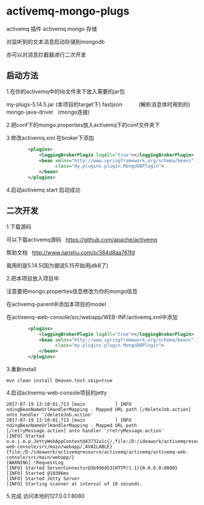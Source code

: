 # activemq-mongo-plugs
activemq 插件  activemq mongo 存储

对监听到的文本消息启动存储到mongodb

亦可以对消息拦截器进行二次开发

启动方法
-------
1.在你的activemq中的lib文件夹下放入需要的jar包

my-plugs-5.14.5.jar (本项目的target下)
fastjson           (解析消息体时用到的)
mongo-java-driver   (mongo连接)

2.把conf下的mongo.properties放入activemq下的conf文件夹下

3.修改activemq.xml
在broker下添加
```xml
        <plugins>
            <loggingBrokerPlugin logAll="true"></loggingBrokerPlugin>
            <bean xmlns="http://www.springframework.org/schema/beans" id="serviceRequestPlugin"
                  class="my.plugins.plugin.MongoDBPlugin">
            </bean>
        </plugins>
```
4.启动activemq start
启动成功






二次开发
------- 

1.下载源码

可以下载activemq源码   https://github.com/apache/activemq

帮助文档   http://www.jianshu.com/p/364d8aa761fd

我用的是5.14.5(因为据说5.15开始用jdk8了)

2.把本项目放入项目中

注意要把mongo.properties信息修改为你的mongo信息

在activemq-parent中添加本项目的model

在activemq-web-console/src/webapp/WEB-INF/activemq.xml中添加
```xml
        <plugins>
            <loggingBrokerPlugin logAll="true"></loggingBrokerPlugin>
            <bean xmlns="http://www.springframework.org/schema/beans" id="serviceRequestPlugin"
                  class="my.plugins.plugin.MongoDBPlugin">
            </bean>
        </plugins>
```
3.重新install
```shell
mvn clean install Dmaven.test.skip=true
```
4.启动activemq-web-console项目的jetty
```info
2017-07-19 13:10:01,713 [main           ] INFO  ndingBeanNameUrlHandlerMapping - Mapped URL path [/deleteJob.action] onto handler '/deleteJob.action'
2017-07-19 13:10:01,713 [main           ] INFO  ndingBeanNameUrlHandlerMapping - Mapped URL path [/retryMessage.action] onto handler '/retryMessage.action'
[INFO] Started o.e.j.m.p.JettyWebAppContext@43732a1c{/,file:/D:/ideawork/activemqresource/activemq/activemq/activemq-web-console/src/main/webapp/,AVAILABLE}{file:/D:/ideawork/activemqresource/activemq/activemq/activemq-web-console/src/main/webapp/}
[WARNING] !RequestLog
[INFO] Started ServerConnector@3b996d53{HTTP/1.1}{0.0.0.0:8080}
[INFO] Started @10386ms
[INFO] Started Jetty Server
[INFO] Starting scanner at interval of 10 seconds.
```
5.完成
访问本地的127.0.0.1:8080
